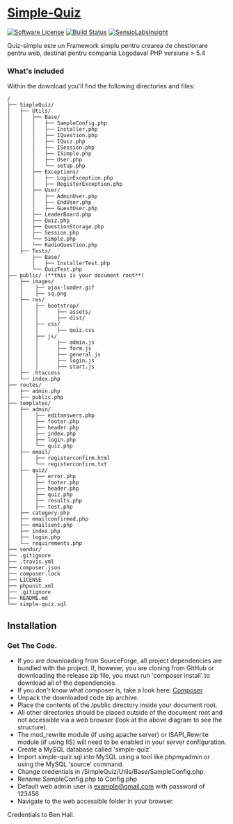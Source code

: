 # [Simple-Quiz](https://simplequiz.co.uk)
[![Software License](http://img.shields.io/badge/license-apache2-brightgreen.svg)](LICENSE)
[![Build Status](https://travis-ci.org/ElanMan/simple-quiz.png?branch=master)](https://travis-ci.org/ElanMan/simple-quiz)
[![SensioLabsInsight](https://insight.sensiolabs.com/projects/77dcca19-1dd0-4a47-86b7-1ac6142e1bbd/mini.png)](https://insight.sensiolabs.com/projects/77dcca19-1dd0-4a47-86b7-1ac6142e1bbd)

Quiz-simplu este un Framework simplu pentru crearea de chestionare pentru web, destinat pentru compania Logodava! 
PHP versiune > 5.4



### What's included

Within the download you'll find the following directories and files:


    /
    ├── SimpleQuiz/
    │   ├── Utils/
    │   │   ├── Base/
    │   │   │   ├── SampleConfig.php
    │   │   │   ├── Installer.php
    │   │   │   ├── IQuestion.php    
    │   │   │   ├── IQuiz.php
    │   │   │   ├── ISession.php
    │   │   │   ├── ISimple.php
    │   │   │   ├── User.php
    │   │   │   └── setup.php
    │   │   ├── Exceptions/
    │   │   │   ├── LoginException.php        
    │   │   │   ├── RegisterException.php 
    │   │   ├── User/ 
    │   │   │   ├── AdminUser.php
    │   │   │   ├── EndUser.php
    │   │   │   ├── GuestUser.php                   
    │   │   ├── LeaderBoard.php
    │   │   ├── Quiz.php
    │   │   ├── QuestionStorage.php    
    │   │   ├── Session.php
    │   │   └── Simple.php
    │   │   └── RadioQuestion.php
    │   ├── Tests/
    │       ├── Base/      
    │       │   ├── InstallerTest.php
    │       └── QuizTest.php
    ├── public/ (**this is your document root**)
    │   ├── images/
    │   │    ├── ajax-loader.gif
    │   │    ├── sq.png   
    │   ├── res/
    │   │    ├── bootstrap/
    │   │    │      ├── assets/ 
    │   │    │      ├── dist/  
    │   │    ├── css/
    │   │    │      ├── quiz.css  
    │   │    ├── js/
    │   │    │      ├── admin.js
    │   │    │      ├── form.js 
    │   │    │      ├── general.js 
    │   │    │      ├── login.js
    │   │    │      ├── start.js                  
    │   ├── .htaccess
    │   └── index.php
    ├── routes/
    │   ├── admin.php
    │   ├── public.php        
    ├── templates/
    │   ├── admin/
    │   │    ├── editanswers.php
    │   │    ├── footer.php
    │   │    ├── header.php
    │   │    ├── index.php
    │   │    ├── login.php    
    │   │    └── quiz.php
    │   ├── email/
    │   │    ├── registerconfirm.html
    │   │    └── registerconfirm.txt     
    │   ├── quiz/
    │   │    ├── error.php    
    │   │    ├── footer.php  
    │   │    ├── header.php  
    │   │    ├── quiz.php  
    │   │    ├── results.php  
    │   │    ├── test.php                      
    │   ├── category.php 
    │   ├── emailconfirmed.php
    │   ├── emailsent.php    
    │   ├── index.php
    │   ├── login.php
    │   └── requirements.php                     
    ├── vendor/
    ├── .gitignore  
    ├── .travis.yml
    ├── composer.json
    ├── composer.lock
    ├── LICENSE
    ├── phpunit.xml
    ├── .gitignore
    ├── README.md
    └── simple-quiz.sql


## Installation

### Get The Code.
* If you are downloading from SourceForge, all project dependencies are bundled with the project.
If, however, you are cloning from GitHub or downloading the release zip file, you must run 'composer install' to 
 download all of the dependencies.
* If you don't know what composer is, take a look here: [Composer](https://getcomposer.org/)
* Unpack the downloaded code zip archive.
* Place the contents of the /public directory inside your document root.
* All other directories should be placed outside of the document root and not accessible via a web browser (look at the above diagram to see the structure).
* The mod_rewrite module (if using apache server) or ISAPI_Rewrite module (if using IIS) will need to be enabled in 
your server configuration.
* Create a MySQL database called 'simple-quiz'
* Import simple-quiz.sql into MySQL using a tool like phpmyadmin or using the MySQL 'source' command.
* Change credentials in /SimpleQuiz/Utils/Base/SampleConfig.php.
* Rename SampleConfig.php to Config.php
* Default web admin user is example@gmail.com with password of 123456
* Navigate to the web accessible folder in your browser.







Credentials to Ben Hall.
